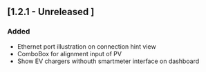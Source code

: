 ## [1.2.1 - Unreleased ]
### Added
- Ethernet port illustration on connection hint view 
- ComboBox for alignment input of PV 
- Show EV chargers withouth smartmeter interface on dashboard
